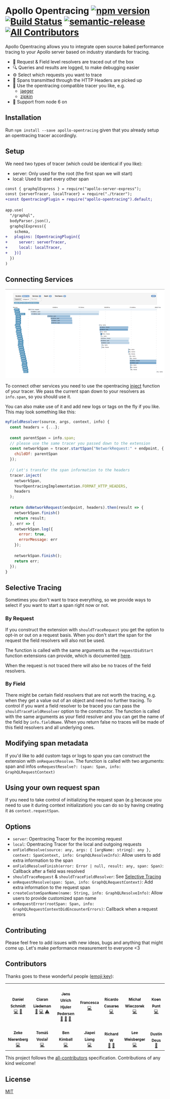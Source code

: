 # Apollo Opentracing [![npm version](https://badge.fury.io/js/apollo-opentracing.svg)](https://badge.fury.io/js/apollo-opentracing) [![Build Status](https://travis-ci.com/DanielMSchmidt/apollo-opentracing.svg?branch=master)](https://travis-ci.com/DanielMSchmidt/apollo-opentracing) [![semantic-release](https://img.shields.io/badge/%20%20%F0%9F%93%A6%F0%9F%9A%80-semantic--release-e10079.svg)](https://github.com/semantic-release/semantic-release) [![All Contributors](https://img.shields.io/badge/all_contributors-4-orange.svg?style=flat-square)](#contributors)

Apollo Opentracing allows you to integrate open source baked performance tracing to your Apollo server based on industry standards for tracing.

- 🚀 Request & Field level resolvers are traced out of the box
- 🔍 Queries and results are logged, to make debugging easier
- ⚙️ Select which requests you want to trace
- 🔗 Spans transmitted through the HTTP Headers are picked up
- 🔧 Use the opentracing compatible tracer you like, e.g.
  - [jaeger](https://www.jaegertracing.io/)
  - [zipkin](https://github.com/DanielMSchmidt/zipkin-javascript-opentracing)
- 🦖 Support from node 6 on

## Installation

Run `npm install --save apollo-opentracing` given that you already setup an opentracing tracer accordingly.

## Setup

We need two types of tracer (which could be identical if you like):

- server: Only used for the root (the first span we will start)
- local: Used to start every other span

```diff
const { graphqlExpress } = require("apollo-server-express");
const {serverTracer, localTracer} = require("./tracer");
+const OpentracingPlugin = require("apollo-opentracing").default;

app.use(
  "/graphql",
  bodyParser.json(),
  graphqlExpress({
    schema,
+   plugins: [OpentracingPlugin({
+     server: serverTracer,
+     local: localTracer,
+   })]
  })
)
```

## Connecting Services

![example image](demo.png)

To connect other services you need to use the opentracing [inject](http://opentracing.io/documentation/pages/api/cross-process-tracing.html) function of your tracer.
We pass the current span down to your resolvers as `info.span`, so you should use it.

You can also make use of it and add new logs or tags on the fly if you like.
This may look something like this:

```js
myFieldResolver(source, args, context, info) {
  const headers = {...};

  const parentSpan = info.span;
  // please use the same tracer you passed down to the extension
  const networkSpan = tracer.startSpan("NetworkRequest:" + endpoint, {
    childOf: parentSpan
  });

  // Let's transfer the span information to the headers
  tracer.inject(
    networkSpan,
    YourOpentracingImplementation.FORMAT_HTTP_HEADERS,
    headers
  );

  return doNetworkRequest(endpoint, headers).then(result => {
    networkSpan.finish()
    return result;
  }, err => {
    networkSpan.log({
      error: true,
      errorMessage: err
    });

    networkSpan.finish();
    return err;
  });
}
```

## Selective Tracing

Sometimes you don't want to trace everything, so we provide ways to select if you want to start a span right now or not.

### By Request

If you construct the extension with `shouldTraceRequest` you get the option to opt-in or out on a request basis.
When you don't start the span for the request the field resolvers will also not be used.

The function is called with the same arguments as the `requestDidStart` function extensions can provide, which is documented [here](https://github.com/apollographql/apollo-server/blob/a1d549e/packages/server/src/externalTypes/plugins.ts#L52).

When the request is not traced there will also be no traces of the field resolvers.

### By Field

There might be certain field resolvers that are not worth the tracing, e.g. when they get a value out of an object and need no further tracing. To control if you want a field resolver to be traced you can pass the `shouldTraceFieldResolver` option to the constructor. The function is called with the same arguments as your field resolver and you can get the name of the field by `info.fieldName`. When you return false no traces will be made of this field resolvers and all underlying ones.

## Modifying span metadata

If you'd like to add custom tags or logs to span you can construct the extension with `onRequestResolve`. The function is called with two arguments: span and infos `onRequestResolve?: (span: Span, info: GraphQLRequestContext)`

## Using your own request span

If you need to take control of initializing the request span (e.g because you need to use it during context initialization) you can do so by having creating it as `context.requestSpan`.

## Options

- `server`: Opentracing Tracer for the incoming request
- `local`: Opentracing Tracer for the local and outgoing requests
- `onFieldResolve(source: any, args: { [argName: string]: any }, context: SpanContext, info: GraphQLResolveInfo)`: Allow users to add extra information to the span
- `onFieldResolveFinish(error: Error | null, result: any, span: Span)`: Callback after a field was resolved
- `shouldTraceRequest` & `shouldTraceFieldResolver`: See [Selective Tracing](#selective-tracing)
- `onRequestResolve(span: Span, info: GraphQLRequestContext)`: Add extra information to the request span
- `createCustomSpanName(name: String, info: GraphQLResolveInfo)`: Allow users to provide customized span name
- `onRequestError(rootSpan: Span, info: GraphQLRequestContextDidEncounterErrors)`: Callback when a request errors

## Contributing

Please feel free to add issues with new ideas, bugs and anything that might come up.
Let's make performance measurement to everyone <3

## Contributors

Thanks goes to these wonderful people ([emoji key](https://github.com/kentcdodds/all-contributors#emoji-key)):

<!-- ALL-CONTRIBUTORS-LIST:START - Do not remove or modify this section -->
<!-- prettier-ignore-start -->
<!-- markdownlint-disable -->
<table>
  <tr>
    <td align="center"><a href="http://danielmschmidt.de/"><img src="https://avatars2.githubusercontent.com/u/1337046?v=4?s=100" width="100px;" alt=""/><br /><sub><b>Daniel Schmidt</b></sub></a><br /><a href="https://github.com/DanielMSchmidt/apollo-opentracing/commits?author=DanielMSchmidt" title="Code">💻</a> <a href="#ideas-DanielMSchmidt" title="Ideas, Planning, & Feedback">🤔</a></td>
    <td align="center"><a href="https://github.com/cliedeman"><img src="https://avatars2.githubusercontent.com/u/3578740?v=4?s=100" width="100px;" alt=""/><br /><sub><b>Ciaran Liedeman</b></sub></a><br /><a href="https://github.com/DanielMSchmidt/apollo-opentracing/issues?q=author%3Acliedeman" title="Bug reports">🐛</a> <a href="https://github.com/DanielMSchmidt/apollo-opentracing/commits?author=cliedeman" title="Code">💻</a> <a href="https://github.com/DanielMSchmidt/apollo-opentracing/commits?author=cliedeman" title="Tests">⚠️</a></td>
    <td align="center"><a href="http://juhp.net"><img src="https://avatars3.githubusercontent.com/u/453031?v=4?s=100" width="100px;" alt=""/><br /><sub><b>Jens Ulrich Hjuler Pedersen</b></sub></a><br /><a href="https://github.com/DanielMSchmidt/apollo-opentracing/issues?q=author%3AMultiply" title="Bug reports">🐛</a> <a href="#ideas-Multiply" title="Ideas, Planning, & Feedback">🤔</a> <a href="https://github.com/DanielMSchmidt/apollo-opentracing/pulls?q=is%3Apr+reviewed-by%3AMultiply" title="Reviewed Pull Requests">👀</a></td>
    <td align="center"><a href="https://github.com/frances3006"><img src="https://avatars0.githubusercontent.com/u/9115596?v=4?s=100" width="100px;" alt=""/><br /><sub><b>Francesca</b></sub></a><br /><a href="https://github.com/DanielMSchmidt/apollo-opentracing/commits?author=frances3006" title="Code">💻</a></td>
    <td align="center"><a href="https://analogic.al"><img src="https://avatars2.githubusercontent.com/u/84963?v=4?s=100" width="100px;" alt=""/><br /><sub><b>Ricardo Casares</b></sub></a><br /><a href="https://github.com/DanielMSchmidt/apollo-opentracing/commits?author=ricardocasares" title="Code">💻</a></td>
    <td align="center"><a href="https://keybase.io/mwieczorek"><img src="https://avatars2.githubusercontent.com/u/7051680?v=4?s=100" width="100px;" alt=""/><br /><sub><b>Michał Wieczorek</b></sub></a><br /><a href="https://github.com/DanielMSchmidt/apollo-opentracing/commits?author=mwieczorek" title="Code">💻</a></td>
    <td align="center"><a href="https://koen.pt"><img src="https://avatars2.githubusercontent.com/u/351038?v=4?s=100" width="100px;" alt=""/><br /><sub><b>Koen Punt</b></sub></a><br /><a href="https://github.com/DanielMSchmidt/apollo-opentracing/commits?author=koenpunt" title="Code">💻</a></td>
  </tr>
  <tr>
    <td align="center"><a href="https://github.com/zekenie"><img src="https://avatars2.githubusercontent.com/u/962281?v=4?s=100" width="100px;" alt=""/><br /><sub><b>Zeke Nierenberg</b></sub></a><br /><a href="https://github.com/DanielMSchmidt/apollo-opentracing/commits?author=zekenie" title="Code">💻</a></td>
    <td align="center"><a href="https://app.sport-buddy.net"><img src="https://avatars3.githubusercontent.com/u/1945040?v=4?s=100" width="100px;" alt=""/><br /><sub><b>Tomáš Voslař</b></sub></a><br /><a href="https://github.com/DanielMSchmidt/apollo-opentracing/commits?author=voslartomas" title="Code">💻</a></td>
    <td align="center"><a href="http://iam.benkimball.com/"><img src="https://avatars2.githubusercontent.com/u/40365?v=4?s=100" width="100px;" alt=""/><br /><sub><b>Ben Kimball</b></sub></a><br /><a href="https://github.com/DanielMSchmidt/apollo-opentracing/commits?author=benkimball" title="Code">💻</a></td>
    <td align="center"><a href="https://jiapei.io/"><img src="https://avatars.githubusercontent.com/u/9281185?v=4?s=100" width="100px;" alt=""/><br /><sub><b>Jiapei Liang</b></sub></a><br /><a href="https://github.com/DanielMSchmidt/apollo-opentracing/commits?author=liangjiapei" title="Code">💻</a></td>
    <td align="center"><a href="https://github.com/RichardWright"><img src="https://avatars.githubusercontent.com/u/881815?v=4?s=100" width="100px;" alt=""/><br /><sub><b>Richard W</b></sub></a><br /><a href="#ideas-RichardWright" title="Ideas, Planning, & Feedback">🤔</a> <a href="#research-RichardWright" title="Research">🔬</a></td>
    <td align="center"><a href="https://github.com/leeweisberger"><img src="https://avatars.githubusercontent.com/u/6363419?v=4?s=100" width="100px;" alt=""/><br /><sub><b>Lee Weisberger</b></sub></a><br /><a href="https://github.com/DanielMSchmidt/apollo-opentracing/commits?author=leeweisberger" title="Code">💻</a></td>
    <td align="center"><a href="https://starptech.de/"><img src="https://avatars.githubusercontent.com/u/1764424?v=4?s=100" width="100px;" alt=""/><br /><sub><b>Dustin Deus</b></sub></a><br /><a href="https://github.com/DanielMSchmidt/apollo-opentracing/issues?q=author%3AStarpTech" title="Bug reports">🐛</a></td>
  </tr>
</table>

<!-- markdownlint-restore -->
<!-- prettier-ignore-end -->

<!-- ALL-CONTRIBUTORS-LIST:END -->

This project follows the [all-contributors](https://github.com/kentcdodds/all-contributors) specification. Contributions of any kind welcome!

## License

[MIT](LICENSE)
